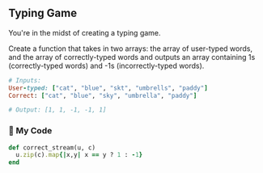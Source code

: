 ## Typing Game
You're in the midst of creating a typing game.

Create a function that takes in two arrays: the array of user-typed words, and the array of correctly-typed words and outputs an array containing 1s (correctly-typed words) and -1s (incorrectly-typed words).
```ruby
# Inputs:
User-typed: ["cat", "blue", "skt", "umbrells", "paddy"]
Correct: ["cat", "blue", "sky", "umbrella", "paddy"]

# Output: [1, 1, -1, -1, 1]
```
### :trident: My Code
```ruby
def correct_stream(u, c)
  u.zip(c).map{|x,y| x == y ? 1 : -1}
end
```

